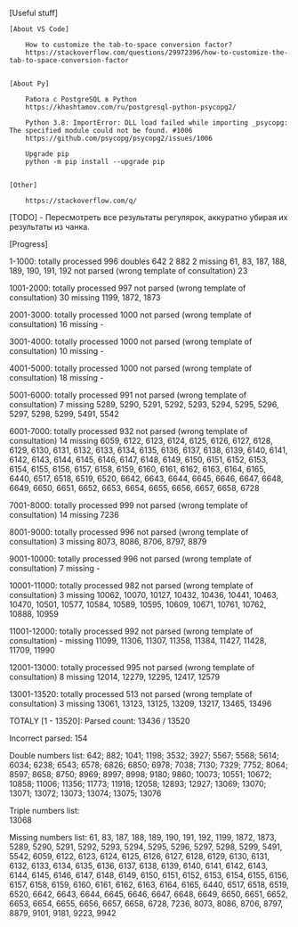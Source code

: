 [Useful stuff]

	[About VS Code]
	
		How to customize the tab-to-space conversion factor?
		https://stackoverflow.com/questions/29972396/how-to-customize-the-tab-to-space-conversion-factor


	[About Py]
	
		Работа с PostgreSQL в Python
		https://khashtamov.com/ru/postgresql-python-psycopg2/

		Python 3.8: ImportError: DLL load failed while importing _psycopg: The specified module could not be found. #1006
		https://github.com/psycopg/psycopg2/issues/1006

		Upgrade pip
		python -m pip install --upgrade pip


	[Other]
	
		https://stackoverflow.com/q/


[TODO]
	- Пересмотреть все результаты регулярок, аккуратно убирая их результаты из чанка.
	


[Progress]

1-1000:
	totally processed
		996
	doubles
		642	2
		882	2
	missing
		61, 83, 187, 188, 189, 190, 191, 192
	not parsed (wrong template of consultation)
		23


1001-2000:
	totally processed
		997
	not parsed (wrong template of consultation)
		30
	missing
		1199, 1872, 1873


2001-3000:
	totally processed
		1000
	not parsed (wrong template of consultation)
		16
	missing
		-


3001-4000:
	totally processed
		1000
	not parsed (wrong template of consultation)
		10
	missing
		-


4001-5000:
	totally processed
		1000
	not parsed (wrong template of consultation)
		18
	missing
		-


5001-6000:
	totally processed
		991
	not parsed (wrong template of consultation)
		7
	missing
		5289, 5290, 5291, 5292, 5293, 5294, 5295, 5296, 5297, 5298, 5299, 5491, 5542


6001-7000:
	totally processed
		932
	not parsed (wrong template of consultation)
		14
	missing
		6059, 6122, 6123, 6124, 6125, 6126, 6127, 6128, 6129, 6130, 6131, 6132, 6133, 6134, 6135, 6136, 6137, 6138, 6139, 6140, 6141, 6142, 6143, 6144, 6145, 6146, 6147, 6148, 6149, 6150, 6151, 6152, 6153, 6154, 6155, 6156, 6157, 6158, 6159, 6160, 6161, 6162, 6163, 6164, 6165, 6440, 6517, 6518, 6519, 6520, 6642, 6643, 6644, 6645, 6646, 6647, 6648, 6649, 6650, 6651, 6652, 6653, 6654, 6655, 6656, 6657, 6658, 6728


7001-8000:
	totally processed
		999
	not parsed (wrong template of consultation)
		14
	missing
		7236


8001-9000:
	totally processed
		996
	not parsed (wrong template of consultation)
		3
	missing
		8073, 8086, 8706, 8797, 8879


9001-10000:
	totally processed
		996
	not parsed (wrong template of consultation)
		7
	missing
		-


10001-11000:
	totally processed
		982
	not parsed (wrong template of consultation)
		3
	missing
		10062, 10070, 10127, 10432, 10436, 10441, 10463, 10470, 10501, 10577, 10584, 10589, 10595, 10609, 10671, 10761, 10762, 10888, 10959


11001-12000:
	totally processed
		992
	not parsed (wrong template of consultation)
		-
	missing
		11099, 11306, 11307, 11358, 11384, 11427, 11428, 11709, 11990
			
			
12001-13000:
	totally processed
		995
	not parsed (wrong template of consultation)
		8
	missing
		12014, 12279, 12295, 12417, 12579
	
	
13001-13520:
	totally processed
		513
	not parsed (wrong template of consultation)
		3
	missing
		13061, 13123, 13125, 13209, 13217, 13465, 13496
		
		
TOTALY [1 - 13520]:
Parsed count:
	13436 / 13520
	
Incorrect parsed:
	154
	
Double numbers list:
	642; 882; 1041; 1198; 3532; 3927; 5567; 5568; 5614; 6034; 6238; 6543; 6578; 6826; 6850; 6978; 7038; 7130; 7329; 7752; 8064; 8597; 8658; 8750; 8969; 8997; 8998; 9180; 9860; 10073; 10551; 10672; 10858; 11006; 11356; 11773; 11918; 12058; 12893; 12927; 13069; 13070; 13071; 13072; 13073; 13074; 13075; 13076
	
Triple numbers list:	
	13068

Missing numbers list:
	61, 83, 187, 188, 189, 190, 191, 192, 1199, 1872, 1873, 5289, 5290, 5291, 5292, 5293, 5294, 5295, 5296, 5297, 5298, 5299, 5491, 5542, 6059, 6122, 6123, 6124, 6125, 6126, 6127, 6128, 6129, 6130, 6131, 6132, 6133, 6134, 6135, 6136, 6137, 6138, 6139, 6140, 6141, 6142, 6143, 6144, 6145, 6146, 6147, 6148, 6149, 6150, 6151, 6152, 6153, 6154, 6155, 6156, 6157, 6158, 6159, 6160, 6161, 6162, 6163, 6164, 6165, 6440, 6517, 6518, 6519, 6520, 6642, 6643, 6644, 6645, 6646, 6647, 6648, 6649, 6650, 6651, 6652, 6653, 6654, 6655, 6656, 6657, 6658, 6728, 7236, 8073, 8086, 8706, 8797, 8879, 9101, 9181, 9223, 9942